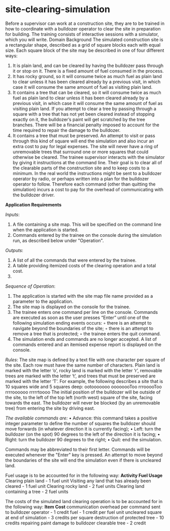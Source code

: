 # site-clearing-simulation
Before a supervisor can work at a construction site, they are to be trained in how to coordinate with 
a bulldozer operator to clear the site in preparation for building. The training consists of interactive 
sessions with a simulator, which you will write.
Domain Background
The simulated construction site is a rectangular shape, described as a grid of square blocks each 
with equal size. Each square block of the site may be described in one of four different ways:
1. It is plain land, and can be cleared by having the bulldozer pass through it or stop on it. 
There is a fixed amount of fuel consumed in the process.
2. It has rocky ground, so it will consume twice as much fuel as plain land to clear unless it has 
been cleared already by a previous visit, in which case it will consume the same amount of 
fuel as visiting plain land.
3. It contains a tree that can be cleared, so it will consume twice as much fuel as plain land to
clear unless it has been cleared already by a previous visit, in which case it will consume the 
same amount of fuel as visiting plain land. If you attempt to clear a tree by passing through a 
square with a tree that has not yet been cleared instead of stopping exactly on it, the 
bulldozer’s paint will get scratched by the tree branches. There will be a financial penalty 
imposed to account for the time required to repair the damage to the bulldozer.
4. It contains a tree that must be preserved. An attempt to visit or pass through this kind of 
square will end the simulation and also incur an extra cost to pay for legal expenses. The site 
will never have a ring of unremovable trees that surround one or more squares that could 
otherwise be cleared.
The trainee supervisor interacts with the simulator by giving it instructions at the command line. 
Their goal is to clear all of the clearable parts of the construction site and to keep costs to a 
minimum. In the real world the instructions might be sent to a bulldozer operator by radio, or 
perhaps written into a plan for the bulldozer operator to follow. Therefore each command (other 
than quitting the simulation) incurs a cost to pay for the overhead of communicating with the 
bulldozer driver.

**Application Requirements**

_Inputs_:
1. A file containing a site map. This will be specified on the command line when the 
application is started.
2. Commands entered by the trainee on the console during the simulation run, as described 
below under "Operation".

_Outputs_:
1. A list of all the commands that were entered by the trainee.
2. A table providing itemized costs of the clearing operation and a total cost.
3. 
_Sequence of Operation_:
1. The application is started with the site map file name provided as a parameter to the 
application.
2. The site map is displayed on the console for the trainee.
3. The trainee enters one command per line on the console. Commands are executed as soon as 
the user presses “Enter” until one of the following simulation ending events occurs:
◦ there is an attempt to navigate beyond the boundaries of the site;
◦ there is an attempt to remove a tree that is protected;
◦ the trainee enters the quit command.
4. The simulation ends and commands are no longer accepted. A list of commands entered and 
an itemised expense report is displayed on the console.

_Rules_:
The site map is defined by a text file with one character per square of the site. Each row must have 
the same number of characters. Plain land is marked with the letter ‘o’, rocky land is marked with 
the letter ‘r’, removable trees are marked with the letter ‘t’, and trees that must be preserved are 
marked with the letter ‘T’. For example, the following describes a site that is 10 squares wide and 5 
squares deep:
ootooooooo
oooooooToo
rrrooooToo
rrrroooooo
rrrrrtoooo
The initial position of the bulldozer will be outside of the site, to the left of the top left (north west) 
square of the site, facing towards the east. The bulldozer will never be blocked (by an unremovable 
tree) from entering the site by driving east.

_The available commands are:_
• Advance: this command takes a positive integer parameter to define the number of squares 
the bulldozer should move forwards (in whatever direction it is currently facing);
• Left: turn the bulldozer (on the spot) 90 degrees to the left of the direction it is facing;
• Right: turn the bulldozer 90 degrees to the right;
• Quit: end the simulation.

Commands may be abbreviated to their first letter. Commands will be executed whenever the 
"Enter" key is pressed.
An attempt to move beyond the boundaries of the site will end the simulation even if there is 
uncleared land.

Fuel usage is to be accounted for in the following way:
**Activity Fuel Usage**
Clearing plain land - 1 fuel unit
Visiting any land that has already been cleared - 1 fuel unit
Clearing rocky land - 2 fuel units
Clearing land containing a tree - 2 fuel units

The costs of the simulated land clearing operation is to be accounted for in the following way:
**Item Cost**
communication overhead per command sent to bulldozer operator - 1 credit
fuel - 1 credit per fuel unit
uncleared square at end of simulation - 3 credits per square
destruction of protected tree - 10 credits
repairing paint damage to bulldozer clearable tree - 2 credit
